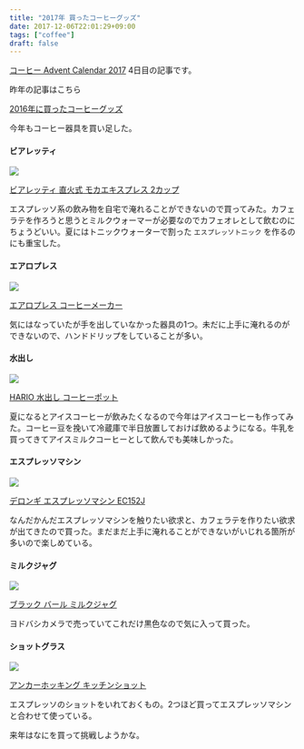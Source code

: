 ```yaml
---
title: "2017年 買ったコーヒーグッズ"
date: 2017-12-06T22:01:29+09:00
tags: ["coffee"]
draft: false
---
```


[コーヒー Advent Calendar 2017](https://adventar.org/calendars/2233) 4日目の記事です。

昨年の記事はこちら

[2016年に買ったコーヒーグッズ](http://gennei.hatenablog.jp/entry/2016/12/05/010717)

今年もコーヒー器具を買い足した。

#### ビアレッティ
<a target="_blank" href="https://www.amazon.co.jp/dp/B0019M4H16?tag=gennei-22">
<img border="0" src="https://ws-fe.amazon-adsystem.com/widgets/q?MarketPlace=JP&ASIN=B0019M4H16&ServiceVersion=20070822&ID=AsinImage&WS=1&Format=_SL160_&tag=gennei-22">
</a>

[ビアレッティ 直火式 モカエキスプレス 2カップ](https://www.amazon.co.jp/dp/B0019M4H16?tag=gennei-22)

エスプレッソ系の飲み物を自宅で淹れることができないので買ってみた。カフェラテを作ろうと思うとミルクウォーマーが必要なのでカフェオレとして飲むのにちょうどいい。夏にはトニックウォーターで割った `エスプレッソトニック` を作るのにも重宝した。

#### エアロプレス
<a target="_blank" href="https://www.amazon.co.jp/dp/B005Z9XZ1W?tag=gennei-22">
<img border="0" src="//ws-fe.amazon-adsystem.com/widgets/q?_encoding=UTF8&MarketPlace=JP&ASIN=B005Z9XZ1W&ServiceVersion=20070822&ID=AsinImage&WS=1&Format=_SL160_&tag=gennei-22"></a>

[エアロプレス コーヒーメーカー](https://www.amazon.co.jp/dp/B005Z9XZ1W?tag=gennei-22)

気にはなっていたが手を出していなかった器具の1つ。未だに上手に淹れるのができないので、ハンドドリップをしていることが多い。

#### 水出し
<a target="_blank" href="https://www.amazon.co.jp/dp/B00I7JKAQ0?tag=gennei-22">
<img border="0" src="//ws-fe.amazon-adsystem.com/widgets/q?_encoding=UTF8&MarketPlace=JP&ASIN=B00I7JKAQ0&ServiceVersion=20070822&ID=AsinImage&WS=1&Format=_SL160_&tag=gennei-22"></a>

[HARIO 水出し コーヒーポット](https://www.amazon.co.jp/dp/B00I7JKAQ0?tag=gennei-22)

夏になるとアイスコーヒーが飲みたくなるので今年はアイスコーヒーも作ってみた。コーヒー豆を挽いて冷蔵庫で半日放置しておけば飲めるようになる。牛乳を買ってきてアイスミルクコーヒーとして飲んでも美味しかった。

#### エスプレッソマシン
<a target="_blank" href="https://www.amazon.co.jp/dp/B0047C8856?tag=gennei-22">
<img border="0" src="//ws-fe.amazon-adsystem.com/widgets/q?_encoding=UTF8&MarketPlace=JP&ASIN=B0047C8856&ServiceVersion=20070822&ID=AsinImage&WS=1&Format=_SL160_&tag=gennei-22"></a>

[デロンギ エスプレッソマシン EC152J](https://www.amazon.co.jp/dp/B0047C8856?tag=gennei-22)

なんだかんだエスプレッソマシンを触りたい欲求と、カフェラテを作りたい欲求が出てきたので買った。まだまだ上手に淹れることができないがいじれる箇所が多いので楽しめている。

#### ミルクジャグ
<a target="_blank" href="https://www.amazon.co.jp/dp/B00ICCX1V8?tag=gennei-22">
<img border="0" src="//ws-fe.amazon-adsystem.com/widgets/q?_encoding=UTF8&MarketPlace=JP&ASIN=B00ICCX1V8&ServiceVersion=20070822&ID=AsinImage&WS=1&Format=_SL160_&tag=gennei-22"></a>

[ブラック バール ミルクジャグ](https://www.amazon.co.jp/dp/B00ICCX1V8?tag=gennei-22)

ヨドバシカメラで売っていてこれだけ黒色なので気に入って買った。

#### ショットグラス
<a target="_blank" href="https://www.amazon.co.jp/dp/B076HNXZVY?tag=gennei-22">
<img border="0" src="//ws-fe.amazon-adsystem.com/widgets/q?_encoding=UTF8&MarketPlace=JP&ASIN=B076HNXZVY&ServiceVersion=20070822&ID=AsinImage&WS=1&Format=_SL160_&tag=gennei-22"></a>

[アンカーホッキング キッチンショット](https://www.amazon.co.jp/dp/B076HNXZVY?tag=gennei-22)

エスプレッソのショットをいれておくもの。2つほど買ってエスプレッソマシンと合わせて使っている。

来年はなにを買って挑戦しようかな。
